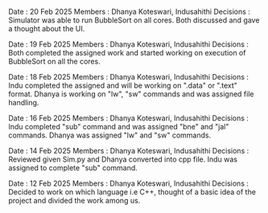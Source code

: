 Date : 20 Feb 2025
Members : Dhanya Koteswari, Indusahithi
Decisions : Simulator was able to run BubbleSort on all cores. Both discussed and gave a thought about the UI.

Date : 19 Feb 2025
Members : Dhanya Koteswari, Indusahithi
Decisions : Both completed the assigned work and started working on execution of BubbleSort on all the cores.

Date : 18 Feb 2025
Members : Dhanya Koteswari, Indusahithi
Decisions : Indu completed the assigned and will be working on ".data" or ".text" format. Dhanya is working on "lw", "sw" commands and was assigned file handling.

Date : 16 Feb 2025
Members : Dhanya Koteswari, Indusahithi
Decisions : Indu completed "sub" command and was assigned "bne" and "jal" commands. Dhanya was assigned "lw" and "sw" commands.

Date : 14 Feb 2025
Members : Dhanya Koteswari, Indusahithi
Decisions : Reviewed given Sim.py and Dhanya converted into cpp file. Indu was assigned to complete "sub" command.

Date : 12 Feb 2025
Members : Dhanya Koteswari, Indusahithi
Decisions : Decided to work on which language i.e C++, thought of a basic idea of the project and divided the work among us.
